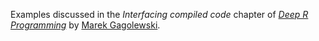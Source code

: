 Examples discussed in the *Interfacing compiled code* chapter
of [*Deep R Programming*](https://deepr.gagolewski.com/)
by [Marek Gagolewski](https://www.gagolewski.com/).
